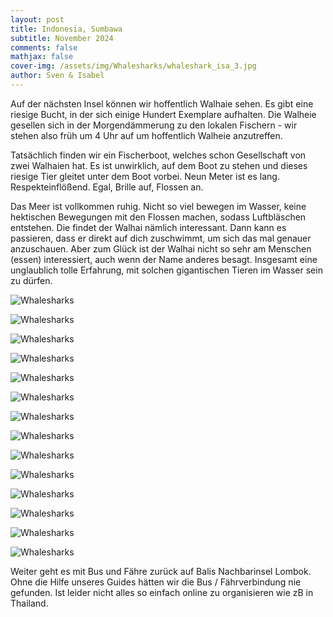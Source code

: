 ```yaml
---
layout: post
title: Indonesia, Sumbawa
subtitle: November 2024
comments: false
mathjax: false
cover-img: /assets/img/Whalesharks/whaleshark_isa_3.jpg
author: Sven & Isabel
---
```


Auf der nächsten Insel können wir hoffentlich Walhaie sehen. 
Es gibt eine riesige Bucht, in der sich einige Hundert Exemplare aufhalten. 
Die Walheie gesellen sich in der Morgendämmerung zu den lokalen Fischern - wir stehen also früh um 4 Uhr auf um hoffentlich Walheie anzutreffen. 

Tatsächlich finden wir ein Fischerboot, welches schon Gesellschaft von zwei Walhaien hat. 
Es ist unwirklich, auf dem Boot zu stehen und dieses riesige Tier gleitet unter dem Boot vorbei. 
Neun Meter ist es lang. Respekteinflößend. Egal, Brille auf, Flossen an. 

Das Meer ist vollkommen ruhig. 
Nicht so viel bewegen im Wasser, keine hektischen Bewegungen mit den Flossen machen, sodass Luftbläschen entstehen. 
Die findet der Walhai nämlich interessant. Dann kann es passieren, dass er direkt auf dich zuschwimmt, 
um sich das mal genauer anzuschauen.
Aber zum Glück ist der Walhai nicht so sehr am Menschen (essen) interessiert, auch wenn der Name anderes besagt.
Insgesamt eine unglaublich tolle Erfahrung, mit solchen gigantischen Tieren im Wasser sein zu dürfen.

![Whalesharks](/assets/img/Whalesharks/whaleshark_1.jpg)

![Whalesharks](/assets/img/Whalesharks/whaleshark_2.jpg)

![Whalesharks](/assets/img/Whalesharks/whaleshark_3.jpg)

![Whalesharks](/assets/img/Whalesharks/whaleshark_4.jpg)

![Whalesharks](/assets/img/Whalesharks/whaleshark_5.JPG)

![Whalesharks](/assets/img/Whalesharks/whaleshark_isa_1.jpg)

![Whalesharks](/assets/img/Whalesharks/whaleshark_isa_2.jpg)

![Whalesharks](/assets/img/Whalesharks/whaleshark_isa_3.jpg)

![Whalesharks](/assets/img/Whalesharks/whaleshark_sven_1.jpg)

![Whalesharks](/assets/img/Whalesharks/whaleshark_sven_2.jpg)

![Whalesharks](/assets/img/Whalesharks/whaleshark_sven_3.jpg)

![Whalesharks](/assets/img/Whalesharks/whaleshark_sven_4.jpg)

![Whalesharks](/assets/img/Whalesharks/whaleshark_sven_5.JPG)

![Whalesharks](/assets/img/Whalesharks/whaleshark_sven_6.jpg)

Weiter geht es mit Bus und Fähre zurück auf Balis Nachbarinsel Lombok. 
Ohne die Hilfe unseres Guides hätten wir die Bus / Fährverbindung nie gefunden. 
Ist leider nicht alles so einfach online zu organisieren wie zB in Thailand.
